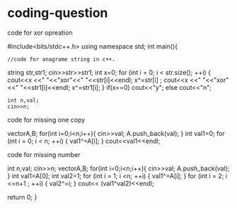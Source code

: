 # coding-question
code for xor opreation


#include<bits/stdc++.h>
using namespace std;
int main(){

    //code for anagrame string in c++.
  string str,str1;
  cin>>str>>str1;
  int x=0;
  for (int i = 0; i < str.size(); ++i)
  {
      cout<<x <<" "<<"xor"<<" "<<str[i]<<endl;
      x^=str[i] ;
      cout<<x <<" "<<"xor"<<" "<<str1[i]<<endl;
      x^=str1[i];
  }
  if(x==0)
    cout<<"y";
   else
       cout<<"n";

    int n,val;
    cin>>n;
  code for missing one copy  

vector<int>A,B;
        for(int i=0;i<n;i++){
            cin>>val;
            A.push_back(val);
        }
int val1=0;
for (int i = 0; i < n; ++i)
{
    val1^=A[i];
}
cout<<val1<<endl;



code for missing number



int n,val; cin>>n;
vector<int>A,B;
        for(int i=0;i<n;i++){
            cin>>val;
            A.push_back(val);
        }
int val1=A[0];
int val2=1;
for (int i = 1; i <n; ++i)
{
    val1^=A[i];
}
for (int i = 2; i <=n+1 ; ++i)
{
    val2^=i;
}
cout<< (val1^val2)<<endl;

return 0;
}
